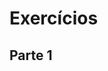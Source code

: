 # Exercícios 

## Parte 1


<!DOCTYPE html>
<html>
  <head>
    <meta charset="UTF-8" />
    <meta name="viewport" content="width=device-width" />
    <title>Exercício</title>
    <style>
      section {
        border-color: black;
        border-style: solid;
      }

      .title {
        text-align: center;
      }

      .main-content {
        background-color: yellow;
      }

      .main-content .center-content {
        background-color: red;
        width: 50%;
        margin-left: auto;
        margin-right: auto;
      }

      .main-content .center-content p {
        font-style: italic;
      }

      .main-content .left-content {
        background-color: green;
        width: 60%;
        margin-left: 0;
        margin-right: auto;
      }

      .main-content .left-content .small-image {
        display: block;
        margin-left: auto;
        margin-right: auto;
        border-radius: 100%;
      }

      .main-content .right-content {
        background-color: blue;
        width: 60%;
        margin-left: auto;
        margin-right: 0;
      }

      .main-content .description {
        text-align: center;
      }
    </style>
  </head>
  <body>
    <script>// COLOQUE SEU CÓDIGO AQUI</script>
  </body>
</html>


O objetivo desses exercícios é colocar em prática o seu conhecimento sobre DOM. Por isso, você deve fazer os exercícios utilizando apenas código JavaScript, o qual deve ser inserido entre as tags ```<script>``` e ```</script>```.

Comece criando algumas coisas:

1. Adicione a tag ```h1``` com o texto ```Exercício - JavaScript DOM``` como filho da tag ```body```;

2. Adicione a tag ```main``` com a classe ```main-content``` como filho da tag ```body```;

3. Adicione a tag ```section``` com a classe ```center-content``` como filho da tag ```main``` criada no passo 2;

4. Adicione a tag ```p``` como filho do ```section``` criado no passo 3 e coloque algum texto;

5. Adicione a tag ```section``` com a classe ```left-content``` como filho da tag ```main``` criada no passo 2;

6. Adicione a tag ```section``` com a classe ```right-content``` como filho da tag ```main``` criada no passo 2;

7. Adicione uma ```imagem``` com ```src``` configurado para o valor ```https://picsum.photos/200``` e classe ```small-image```. Esse elemento deve ser filho do ```section``` criado no passo 5;

8. Adicione uma ```lista não ordenada``` com os valores de 1 a 10 por extenso, ou seja, ```um, dois, três, … ``` como valores da lista. Essa lista deve ser filha do ```section``` criado no passo 6;

9. Adicione ```3 tags h3```, todas sendo filhas do ```main``` criado no passo 2.

## Parte 2

Agora que você criou muita coisa, vamos fazer algumas alterações e remoções:

1. Adicione a classe ```title``` na tag ```h1``` criada;

2. Adicione a classe ```description``` nas 3 tags ```h3``` criadas;

3. Remova a ```section``` criado no passo 5 (aquele que possui a classe ```left-content```). Utilize a função ```.removeChild()```;

4. Centralize a ```section``` criado no passo 6 (aquele que possui a classe ```right-content```). Dica: para centralizar, basta configurar o ```margin-right: auto``` da ```section```;

5. Troque a cor de fundo do elemento pai da ```section``` criada no passo 3 (aquela que possui a classe ```center-content```) para a cor verde;

6. Remova os dois últimos elementos (nove e dez) da lista criada no passo 8.
